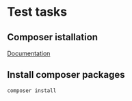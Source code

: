 # Test tasks

## Composer istallation
[Documentation](https://getcomposer.org/download/)

## Install composer packages
```
composer install
```